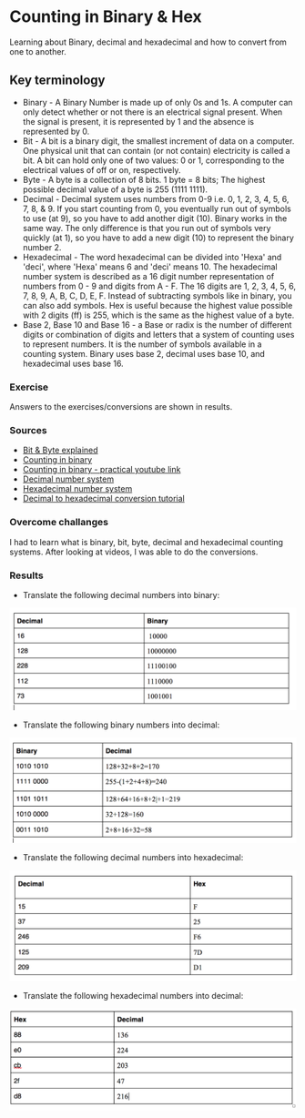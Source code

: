# Counting in Binary & Hex
Learning about Binary, decimal and hexadecimal and how to convert from one to another. 

## Key terminology

- Binary - A Binary Number is made up of only 0s and 1s. A computer can only detect whether or not there is an electrical signal present. When the signal is present, it is represented by 1 and the absence is represented by 0. 
- Bit - A bit is a binary digit, the smallest increment of data on a computer. One physical unit that can contain (or not contain) electricity is called a bit. A bit can hold only one of two values: 0 or 1, corresponding to the electrical values of off or on, respectively.   
- Byte - A byte is a collection of 8 bits. 1 byte = 8 bits; The highest possible decimal value of a byte is 255 (1111 1111).
- Decimal - Decimal system uses numbers from 0-9 i.e. 0, 1, 2, 3, 4, 5, 6, 7, 8, & 9. If you start counting from 0, you eventually run out of symbols to use (at 9), so you have to add another digit (10). Binary works in the same way. The only difference is that you run out of symbols very quickly (at 1), so you have to add a new digit (10) to represent the binary number 2.
- Hexadecimal - The word hexadecimal can be divided into 'Hexa' and 'deci', where 'Hexa' means 6 and 'deci' means 10. The hexadecimal number system is described as a 16 digit number representation of numbers from 0 - 9 and digits from A - F. The 16 digits are 1, 2, 3, 4, 5, 6, 7, 8, 9, A, B, C, D, E, F. Instead of subtracting symbols like in binary, you can also add symbols. Hex is useful because the highest value possible with 2 digits (ff) is 255, which is the same as the highest value of a byte. 
- Base 2, Base 10 and Base 16 - a Base or radix is the number of different digits or combination of digits and letters that a system of counting uses to represent numbers. It is the number of symbols available in a counting system. 
Binary uses base 2, decimal uses base 10, and hexadecimal uses base 16.

### Exercise

Answers to the exercises/conversions are shown in results.

### Sources
- [Bit & Byte explained](https://www.scaleyourapp.com/what-is-a-bit-a-byte-a-deep-dive/)
- [Counting in binary](https://learn.sparkfun.com/tutorials/binary/counting-and-converting)
- [Counting in binary - practical youtube link](https://www.youtube.com/watch?v=gGiEu7QTi68)
- [Decimal number system](https://www.cuemath.com/numbers/decimal-number-system/)
- [Hexadecimal number system](https://www.cuemath.com/numbers/hexadecimal-number-system/)
- [Decimal to hexadecimal conversion tutorial](https://www.youtube.com/watch?v=4um7-QbpAQ8)

### Overcome challanges
I had to learn what is binary, bit, byte, decimal and hexadecimal counting systems. After looking at videos, I was able to do the conversions.

### Results

- Translate the following decimal numbers into binary:

![NTW-04CountingInBinaryandHex](../00_includes/NTW/NTW-04/i1.png)

- Translate the following binary numbers into decimal:

![NTW-04CountingInBinaryandHex](../00_includes/NTW/NTW-04/i2.png)

- Translate the following decimal numbers into hexadecimal:

![NNTW-04CountingInBinaryandHex](../00_includes/NTW/NTW-04/i3.png)

- Translate the following hexadecimal numbers into decimal:

![NTW-04CountingInBinaryandHex](../00_includes/NTW/NTW-04/i4.png)




